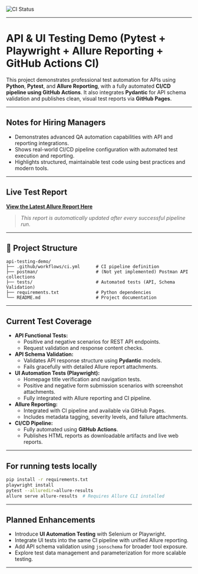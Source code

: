 ![CI Status](https://github.com/Trclark0553/api_testing_demo/actions/workflows/ci.yml/badge.svg)

---

# API & UI Testing Demo (Pytest + Playwright + Allure Reporting + GitHub Actions CI)

This project demonstrates professional test automation for APIs using **Python**, **Pytest**, and **Allure Reporting**, with a fully automated **CI/CD pipeline using GitHub Actions**. It also integrates **Pydantic** for API schema validation and publishes clean, visual test reports via **GitHub Pages**.

---

## Notes for Hiring Managers

- Demonstrates advanced QA automation capabilities with API and reporting integrations.
- Shows real-world CI/CD pipeline configuration with automated test execution and reporting.
- Highlights structured, maintainable test code using best practices and modern tools.

---

## Live Test Report

[**View the Latest Allure Report Here**](https://trclark0553.github.io/api_testing_demo/)

> _This report is automatically updated after every successful pipeline run._

---

## 📂 Project Structure

```
api-testing-demo/
├── .github/workflows/ci.yml      # CI pipeline definition
├── postman/                      # (Not yet implemented) Postman API collections
├── tests/                        # Automated tests (API, Schema Validation)
├── requirements.txt              # Python dependencies
└── README.md                     # Project documentation
```

---

## Current Test Coverage

- **API Functional Tests:**
  - Positive and negative scenarios for REST API endpoints.
  - Request validation and response content checks.
- **API Schema Validation:**
  - Validates API response structure using **Pydantic** models.
  - Fails gracefully with detailed Allure report attachments.
- **UI Automation Tests (Playwright):**
  - Homepage title verification and navigation tests.
  - Positive and negative form submission scenarios with screenshot attachments.
  - Fully integrated with Allure reporting and CI pipeline.
- **Allure Reporting:**
  - Integrated with CI pipeline and available via GitHub Pages.
  - Includes metadata tagging, severity levels, and failure attachments.
- **CI/CD Pipeline:**
  - Fully automated using **GitHub Actions**.
  - Publishes HTML reports as downloadable artifacts and live web reports.
  
---

## For running tests locally

```bash
pip install -r requirements.txt
playwright install
pytest --alluredir=allure-results
allure serve allure-results  # Requires Allure CLI installed
```

---

## Planned Enhancements

- Introduce **UI Automation Testing** with Selenium or Playwright.
- Integrate UI tests into the same CI pipeline with unified Allure reporting.
- Add API schema validation using `jsonschema` for broader tool exposure.
- Explore test data management and parameterization for more scalable testing.

---
